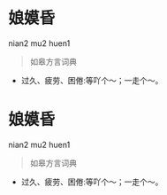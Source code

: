 # 娘嫫昏
nian2 mu2 huen1
> 如皋方言词典
- 过久、疲劳、困倦:等吖个～；一走个～。

# 娘嫫昏
nian2 mu2 huen1
> 如皋方言词典
- 过久、疲劳、困倦:等吖个～；一走个～。
